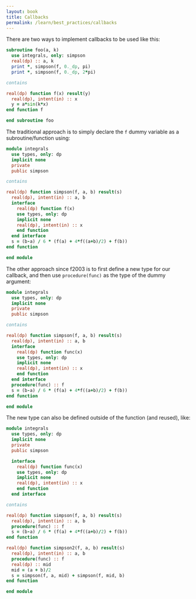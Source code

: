```yaml
---
layout: book
title: Callbacks
permalink: /learn/best_practices/callbacks
---
```


There are two ways to implement callbacks to be used like this:

``` fortran
subroutine foo(a, k)
  use integrals, only: simpson
  real(dp) :: a, k
  print *, simpson(f, 0._dp, pi)
  print *, simpson(f, 0._dp, 2*pi)

contains

real(dp) function f(x) result(y)
  real(dp), intent(in) :: x
  y = a*sin(k*x)
end function f

end subroutine foo
```

The traditional approach is to simply declare the `f` dummy variable as
a subroutine/function using:

``` fortran
module integrals
  use types, only: dp
  implicit none
  private
  public simpson

contains

real(dp) function simpson(f, a, b) result(s)
  real(dp), intent(in) :: a, b
  interface
    real(dp) function f(x)
    use types, only: dp
    implicit none
    real(dp), intent(in) :: x
    end function
  end interface
  s = (b-a) / 6 * (f(a) + 4*f((a+b)/2) + f(b))
end function

end module
```

The other approach since f2003 is to first define a new type for our
callback, and then use `procedure(func)` as the type of the dummy
argument:

``` fortran
module integrals
  use types, only: dp
  implicit none
  private
  public simpson

contains

real(dp) function simpson(f, a, b) result(s)
  real(dp), intent(in) :: a, b
  interface
    real(dp) function func(x)
    use types, only: dp
    implicit none
    real(dp), intent(in) :: x
    end function
  end interface
  procedure(func) :: f
  s = (b-a) / 6 * (f(a) + 4*f((a+b)/2) + f(b))
end function

end module
```

The new type can also be defined outside of the function (and reused),
like:

``` fortran
module integrals
  use types, only: dp
  implicit none
  private
  public simpson

  interface
    real(dp) function func(x)
    use types, only: dp
    implicit none
    real(dp), intent(in) :: x
    end function
  end interface

contains

real(dp) function simpson(f, a, b) result(s)
  real(dp), intent(in) :: a, b
  procedure(func) :: f
  s = (b-a) / 6 * (f(a) + 4*f((a+b)/2) + f(b))
end function

real(dp) function simpson2(f, a, b) result(s)
  real(dp), intent(in) :: a, b
  procedure(func) :: f
  real(dp) :: mid
  mid = (a + b)/2
  s = simpson(f, a, mid) + simpson(f, mid, b)
end function

end module
```
